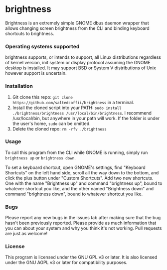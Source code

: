 # brightness
Brightness is an extremely simple GNOME dbus daemon wrapper that allows changing screen brightness from the CLI and binding keyboard shortcuts to brightness.

### Operating systems supported
brightness supports, or intends to support, all Linux distributions regardless of kernel version, init system or display protocol assuming the GNOME desktop is installed. It may support BSD or System V distributions of Unix however support is uncertain.

### Installation
1. Git clone this repo: `git clone https://github.com/saltedcoffii/brightness` in a terminal.
2. Install the cloned script into your PATH: `sudo install ./brightness/brightness /usr/local/bin/brightness`. I recommend /usr/local/bin, but anywhere in your path will work. If the folder is under the user's home, `sudo` can be omitted.
3. Delete the cloned repo: `rm -rfv ./brightness`

### Usage
To call this program from the CLI while GNOME is running, simply run `brightness up` or `brightness down`.

To set a keyboard shortcut, open GNOME's settings, find "Keyboard Shortcuts" on the left hand side, scroll all the way down to the bottom, and click the plus button under "Custom Shortcuts". Add two new shortcuts. One with the name "Brightness up" and command "brightness up", bound to whatever shortcut you like, and the other named "Brightness down" and command "brightness down", bound to whatever shortcut you like.

### Bugs
Please report any new bugs in the issues tab after making sure that the bug hasn't been previously reported. Please provide as much information that you can about your system and why you think it's not working. Pull requests are just as welcome!

### License
This program is licensed under the GNU GPL v3 or later. It is also licensed under the GNU AGPL v3 or later for compatibility purposes.
